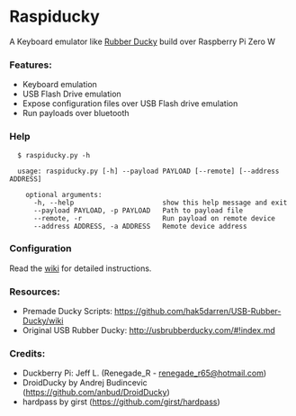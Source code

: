 # Raspiducky

A Keyboard emulator like [Rubber Ducky](http://usbrubberducky.com/#!index.md) build over Raspberry Pi Zero W

### Features:

* Keyboard emulation
* USB Flash Drive emulation
* Expose configuration files over USB Flash drive emulation
* Run payloads over bluetooth

### Help

      $ raspiducky.py -h
      
      usage: raspiducky.py [-h] --payload PAYLOAD [--remote] [--address ADDRESS]

        optional arguments:
          -h, --help                      show this help message and exit
          --payload PAYLOAD, -p PAYLOAD   Path to payload file
          --remote, -r                    Run payload on remote device
          --address ADDRESS, -a ADDRESS   Remote device address


### Configuration

Read the [wiki](https://github.com/arrase/Raspiducky/wiki) for detailed instructions.

### Resources:

* Premade Ducky Scripts: https://github.com/hak5darren/USB-Rubber-Ducky/wiki
* Original USB Rubber Ducky: http://usbrubberducky.com/#!index.md

### Credits:

* Duckberry Pi: Jeff L. (Renegade_R - renegade_r65@hotmail.com)
* DroidDucky by Andrej Budincevic (https://github.com/anbud/DroidDucky)
* hardpass by girst (https://github.com/girst/hardpass)
